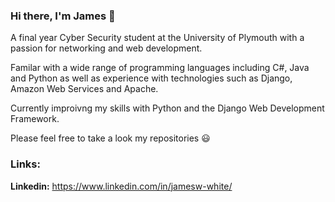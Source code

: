### Hi there, I'm James 👋

A final year Cyber Security student at the University of Plymouth with a passion for networking and web development. 

Familar with a wide range of programming languages including C#, Java and Python as well as experience with technologies such as Django, Amazon Web Services and Apache.

Currently improivng my skills with Python and the Django Web Development Framework.

Please feel free to take a look my repositories :smiley:

### Links:
**Linkedin:** https://www.linkedin.com/in/jamesw-white/
